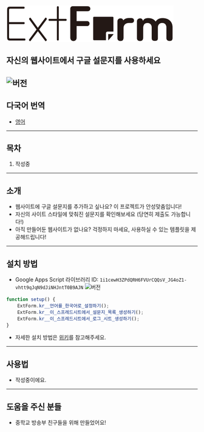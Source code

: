 ![ExtForm](logo.svg)
## 자신의 웹사이트에서 구글 설문지를 사용하세요
![버전](http://badge-kr.extform.kro.kr)
---
## 다국어 번역
* [영어](README.md)

---
## 목차
1. 작성중

---
## 소개
* 웹사이트에 구글 설문지를 추가하고 싶나요? 이 프로젝트가 안성맞춤입니다!
* 자신의 사이트 스타일에 맞춰진 설문지를 확인해보세요 (당연히 제출도 가능합니다!)
* 아직 만들어둔 웹사이트가 없나요? 걱정하지 마세요, 사용하실 수 있는 템플릿을 제공해드립니다!

---
## 설치 방법
* Google Apps Script 라이브러리 ID: `1i1cewH3ZPdQRH6FVUrCQQsV_JG4oZ1-vhtt9qJqN9dJiNHJntT0B9AJN` ![버전](http://badge-kr.extform.kro.kr)
```js
function setup() {
    ExtForm.kr__언어를_한국어로_설정하기();
    ExtForm.kr__이_스프레드시트에서_설문지_목록_생성하기();
    ExtForm.kr__이_스프레드시트에서_로그_시트_생성하기();
}
```
* 자세한 설치 방법은 [위키](https://github.com/ExtForm/ExtForm/wiki)를 참고해주세요.

---
## 사용법
* 작성중이에요.

---
## 도움을 주신 분들
* 중학교 방송부 친구들을 위해 만들었어요!
